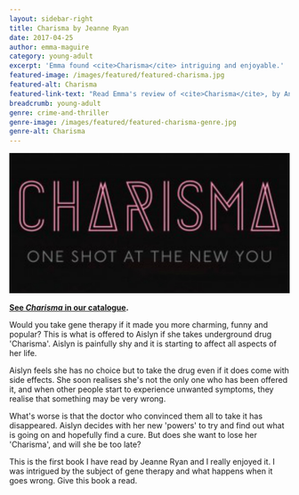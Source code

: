 ```yaml
---
layout: sidebar-right
title: Charisma by Jeanne Ryan
date: 2017-04-25
author: emma-maguire
category: young-adult
excerpt: 'Emma found <cite>Charisma</cite> intriguing and enjoyable.'
featured-image: /images/featured/featured-charisma.jpg
featured-alt: Charisma
featured-link-text: "Read Emma's review of <cite>Charisma</cite>, by Annabel Jeanne Ryan."
breadcrumb: young-adult
genre: crime-and-thriller
genre-image: /images/featured/featured-charisma-genre.jpg
genre-alt: Charisma
---
```


![Charisma](/images/featured/featured-charisma.jpg)

**[See <cite>Charisma</cite> in our catalogue](https://suffolk.spydus.co.uk/cgi-bin/spydus.exe/ENQ/OPAC/BIBENQ?BRN=2123357).**

Would you take gene therapy if it made you more charming, funny and popular? This is what is offered to Aislyn if she takes underground drug 'Charisma'. Aislyn is painfully shy and it is starting to affect all aspects of her life.

Aislyn feels she has no choice but to take the drug even if it does come with side effects. She soon realises she's not the only one who has been offered it, and when other people start to experience unwanted symptoms, they realise that something may be very wrong.

What's worse is that the doctor who convinced them all to take it has disappeared. Aislyn decides with her new 'powers' to try and find out what is going on and hopefully find a cure. But does she want to lose her 'Charisma', and will she be too late?

This is the first book I have read by Jeanne Ryan and I really enjoyed it. I was intrigued by the subject of gene therapy and what happens when it goes wrong. Give this book a read.
